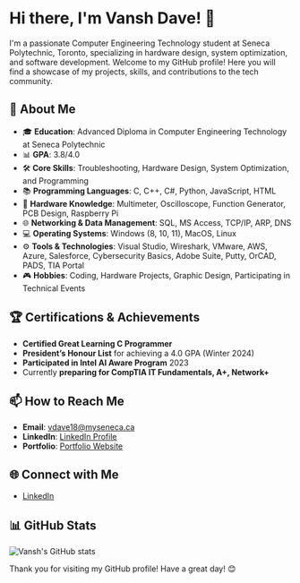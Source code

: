# Hi there, I'm Vansh Dave! 👋

I'm a passionate Computer Engineering Technology student at Seneca Polytechnic, Toronto, specializing in hardware design, system optimization, and software development.
 Welcome to my GitHub profile! Here you will find a showcase of my projects, skills, and contributions to the tech community.

## 🚀 About Me
- 🎓 **Education**: Advanced Diploma in Computer Engineering Technology at Seneca Polytechnic
- 📊 **GPA**: 3.8/4.0
- 🛠 **Core Skills**: Troubleshooting, Hardware Design, System Optimization, and Programming
- 📚 **Programming Languages**: C, C++, C#, Python, JavaScript, HTML
- 🔧 **Hardware Knowledge**: Multimeter, Oscilloscope, Function Generator, PCB Design, Raspberry Pi
- 🌐 **Networking & Data Management**: SQL, MS Access, TCP/IP, ARP, DNS
- 💻 **Operating Systems**: Windows (8, 10, 11), MacOS, Linux
- ⚙️ **Tools & Technologies**: Visual Studio, Wireshark, VMware, AWS, Azure, Salesforce, Cybersecurity Basics, Adobe Suite, Putty, OrCAD, PADS, TIA Portal
- 🎮 **Hobbies**: Coding, Hardware Projects, Graphic Design, Participating in Technical Events

## 🏆 Certifications & Achievements
- **Certified Great Learning C Programmer**
- **President’s Honour List** for achieving a 4.0 GPA (Winter 2024)
- **Participated in Intel AI Aware Program** 2023
- Currently **preparing for CompTIA IT Fundamentals, A+, Network+**

## 📫 How to Reach Me
- **Email**: [vdave18@myseneca.ca](mailto:vdave18@myseneca.ca)
- **LinkedIn**: [LinkedIn Profile](https://www.linkedin.com/in/vansh-dave-ba2b02250/)
- **Portfolio**: [Portfolio Website](https://vanshdave.netlify.app/)

## 🌐 Connect with Me
- [LinkedIn](https://www.linkedin.com/in/vansh-dave-ba2b02250/)

## 📊 GitHub Stats
![Vansh's GitHub stats](https://github-readme-stats.vercel.app/api?username=vdave18&show_icons=true)


Thank you for visiting my GitHub profile! Have a great day! 😊

